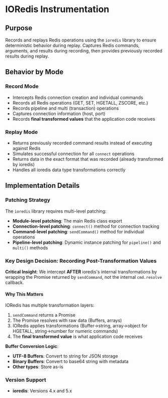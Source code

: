 # IORedis Instrumentation

## Purpose

Records and replays Redis operations using the `ioredis` library to ensure deterministic behavior during replay. Captures Redis commands, arguments, and results during recording, then provides previously recorded results during replay.

## Behavior by Mode

### Record Mode

- Intercepts Redis connection creation and individual commands
- Records all Redis operations (GET, SET, HGETALL, ZSCORE, etc.)
- Records pipeline and multi (transaction) operations
- Captures connection information (host, port)
- Records **final transformed values** that the application code receives

### Replay Mode

- Returns previously recorded command results instead of executing against Redis
- Simulates successful connection for all `connect` operations
- Returns data in the exact format that was recorded (already transformed by ioredis)
- Handles all ioredis data type transformations correctly

## Implementation Details

### Patching Strategy

The `ioredis` library requires multi-level patching:

- **Module-level patching**: The main Redis class export
- **Connection-level patching**: `connect()` method for connection tracking
- **Command-level patching**: `sendCommand()` method for individual operations
- **Pipeline-level patching**: Dynamic instance patching for `pipeline()` and `multi()` methods

### Key Design Decision: Recording Post-Transformation Values

**Critical Insight**: We intercept **AFTER** ioredis's internal transformations by wrapping the Promise returned by `sendCommand`, not the internal `cmd.resolve` callback.

#### Why This Matters

IORedis has multiple transformation layers:
1. `sendCommand` returns a Promise
2. The Promise resolves with raw data (Buffers, arrays)
3. IORedis applies transformations (Buffer→string, array→object for HGETALL, string→number for numeric commands)
4. The **final transformed value** is what application code receives


**Buffer Conversion Logic**:
- **UTF-8 Buffers**: Convert to string for JSON storage
- **Binary Buffers**: Convert to base64 string with metadata
- **Other types**: Store as-is


### Version Support

- **ioredis**: Versions 4.x and 5.x
